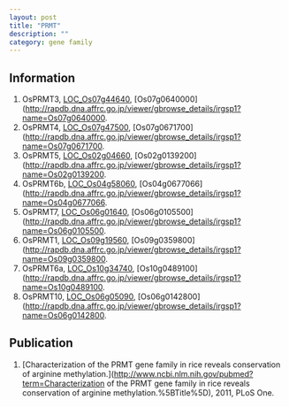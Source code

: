 ```yaml
---
layout: post
title: "PRMT"
description: ""
category: gene family
---
```


## Information
1. OsPRMT3, [LOC_Os07g44640](http://rice.plantbiology.msu.edu/cgi-bin/ORF_infopage.cgi?orf=LOC_Os07g44640), [Os07g0640000](http://rapdb.dna.affrc.go.jp/viewer/gbrowse_details/irgsp1?name=Os07g0640000.
2. OsPRMT4, [LOC_Os07g47500](http://rice.plantbiology.msu.edu/cgi-bin/ORF_infopage.cgi?orf=LOC_Os07g47500), [Os07g0671700](http://rapdb.dna.affrc.go.jp/viewer/gbrowse_details/irgsp1?name=Os07g0671700.
3. OsPRMT5, [LOC_Os02g04660](http://rice.plantbiology.msu.edu/cgi-bin/ORF_infopage.cgi?orf=LOC_Os02g04660), [Os02g0139200](http://rapdb.dna.affrc.go.jp/viewer/gbrowse_details/irgsp1?name=Os02g0139200.
4. OsPRMT6b, [LOC_Os04g58060](http://rice.plantbiology.msu.edu/cgi-bin/ORF_infopage.cgi?orf=LOC_Os04g58060), [Os04g0677066](http://rapdb.dna.affrc.go.jp/viewer/gbrowse_details/irgsp1?name=Os04g0677066.
5. OsPRMT7, [LOC_Os06g01640](http://rice.plantbiology.msu.edu/cgi-bin/ORF_infopage.cgi?orf=LOC_Os06g01640), [Os06g0105500](http://rapdb.dna.affrc.go.jp/viewer/gbrowse_details/irgsp1?name=Os06g0105500.
6. OsPRMT1, [LOC_Os09g19560](http://rice.plantbiology.msu.edu/cgi-bin/ORF_infopage.cgi?orf=LOC_Os09g19560), [Os09g0359800](http://rapdb.dna.affrc.go.jp/viewer/gbrowse_details/irgsp1?name=Os09g0359800.
7. OsPRMT6a, [LOC_Os10g34740](http://rice.plantbiology.msu.edu/cgi-bin/ORF_infopage.cgi?orf=LOC_Os10g34740), [Os10g0489100](http://rapdb.dna.affrc.go.jp/viewer/gbrowse_details/irgsp1?name=Os10g0489100.
8. OsPRMT10, [LOC_Os06g05090](http://rice.plantbiology.msu.edu/cgi-bin/ORF_infopage.cgi?orf=LOC_Os06g05090), [Os06g0142800](http://rapdb.dna.affrc.go.jp/viewer/gbrowse_details/irgsp1?name=Os06g0142800.

## Publication
1. [Characterization of the PRMT gene family in rice reveals conservation of arginine methylation.](http://www.ncbi.nlm.nih.gov/pubmed?term=Characterization of the PRMT gene family in rice reveals conservation of arginine methylation.%5BTitle%5D), 2011, PLoS One.


